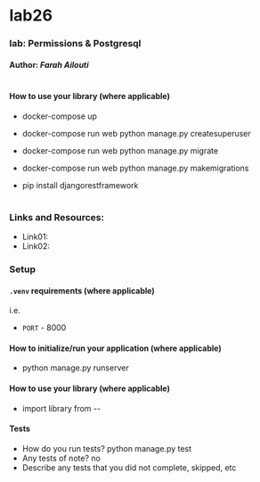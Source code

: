 # lab26

### lab: Permissions & Postgresql

#### Author: *****Farah Ailouti*****

#
#### How to use your library (where applicable)

* docker-compose up

 * docker-compose run web python manage.py createsuperuser
 * docker-compose run web python manage.py migrate
* docker-compose run web python manage.py makemigrations
 * pip install djangorestframework
# 


### Links and Resources:

- Link01:
- Link02:

### Setup

#### `.venv` requirements (where applicable)

i.e.

- `PORT` - 8000

#### How to initialize/run your application (where applicable)

- python manage.py runserver

#### How to use your library (where applicable)
- import library from --
#### Tests

- How do you run tests? python manage.py test
- Any tests of note? no
- Describe any tests that you did not complete, skipped, etc 
